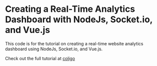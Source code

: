 # Creating a Real-Time Analytics Dashboard with NodeJs, Socket.io, and Vue.js

This code is for the tutorial on creating a real-time website analytics dashboard using NodeJs, Socket.io, and Vue.js.

Check out the full tutorial at [coligo](#)

